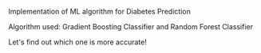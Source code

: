 Implementation of ML algorithm for Diabetes Prediction 

Algorithm used: Gradient Boosting Classifier and Random Forest Classifier

Let's find out which one is more accurate!
